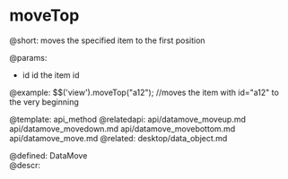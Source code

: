 moveTop
=============


@short:
	moves the specified item to the first position

@params:
- id		id		the item id



@example:
$$('view').moveTop("a12"); //moves the item with id="a12" to the very beginning

@template:	api_method
@relatedapi:
	api/datamove_moveup.md
    api/datamove_movedown.md
    api/datamove_movebottom.md
    api/datamove_move.md
@related:
	desktop/data_object.md
    
@defined:	DataMove	
@descr:


